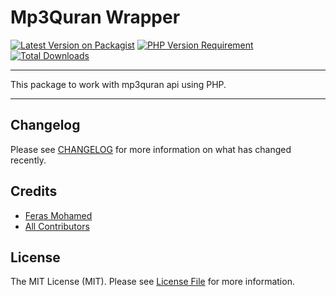 # Mp3Quran Wrapper

[![Latest Version on Packagist](https://badgen.net/packagist/v/iferas93/mp3quran-wrapper)](https://packagist.org/packages/iferas93/mp3quran-wrapper)
[![PHP Version Requirement](https://badgen.net/packagist/php/iferas93/mp3quran-wrapper)](https://packagist.org/packages/iferas93/mp3quran-wrapper)
[![Total Downloads](https://badgen.net/packagist/dt/iferas93/mp3quran-wrapper)](https://packagist.org/packages/iferas93/mp3quran-wrapper)

---
This package to work with mp3quran api using PHP.

---
## Changelog

Please see [CHANGELOG](CHANGELOG.md) for more information on what has changed recently.

## Credits

- [Feras Mohamed](https://github.com/iFeras93)
- [All Contributors](../../contributors)

## License

The MIT License (MIT). Please see [License File](LICENSE.md) for more information.

